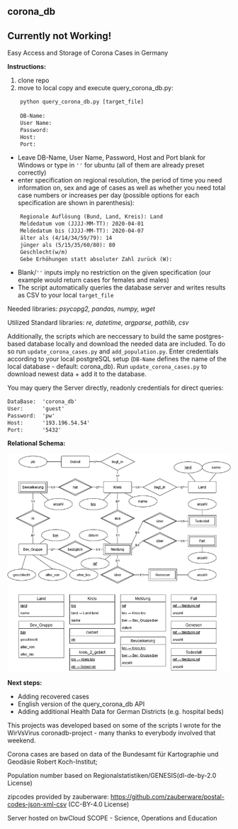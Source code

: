 ## corona_db
**Currently not Working!**
----

Easy Access and Storage of Corona Cases in Germany

**Instructions:**
1. clone repo
2. move to local copy and execute query_corona_db.py:
```
    python query_corona_db.py [target_file]
    
    DB-Name:
    User Name:
    Password:
    Host:
    Port:
```
- Leave DB-Name, User Name, Password, Host and Port blank for Windows or type in `''` for ubuntu (all of them are already preset correctly)
- enter specification on regional resolution, the period of time you need information on, sex and age of cases
  as well as whether you need total case numbers or increases per day (possible options for each specification are shown in parenthesis):
```
    Regionale Auflösung (Bund, Land, Kreis): Land
    Meldedatum vom (JJJJ-MM-TT): 2020-04-01
    Meldedatum bis (JJJJ-MM-TT): 2020-04-07
    älter als (4/14/34/59/79): 14
    jünger als (5/15/35/60/80): 80
    Geschlecht(w/m)
    Gebe Erhöhungen statt absoluter Zahl zurück (W):
```
- Blank/`''` inputs imply no restriction on the given specification (our example would return cases for females and males)
- The script automatically queries the database server and writes results as CSV to your local `target_file`


Needed libraries: *psycopg2, pandas, numpy, wget*

Utilized Standard libraries: *re, datetime, argparse, pathlib, csv*

Additionally, the scripts which are neccessary to build the same postgres-based database locally and 
download the needed data are included. To do so run `update_corona_cases.py` and `add_population.py`. Enter credentials according to your local postgreSQL setup (`DB-Name` defines the name of the local database - default: corona_db). Run `update_corona_cases.py` to download newest data + add it to the database.  

You may query the Server directly, readonly credentials for direct queries: 
    
    DataBase:  'corona_db'
    User:      'guest'
    Password:  'pw'
    Host:      '193.196.54.54'
    Port:      '5432'
    
**Relational Schema:**

![rel_schema](/corona_db.png)


**Next steps:**
- Adding recovered cases
- English version of the query_corona_db API
- Adding additional Health Data for German Districts (e.g. hospital beds)


This projects was developed based on some of the scripts I wrote for the WirVsVirus coronadb-project - many thanks to everybody involved that weekend.

Corona cases are based on data of the Bundesamt für Kartographie und Geodäsie Robert Koch-Institut;

Population number based on Regionalstatistiken/GENESIS(dl-de-by-2.0 License)

zipcodes provided by zauberware: https://github.com/zauberware/postal-codes-json-xml-csv (CC-BY-4.0 License)

Server hosted on bwCloud SCOPE - Science, Operations and Education
